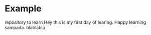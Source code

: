 # Example
repository to learn 
Hey this is my first day of learing. Happy learning sampada.
blablabla

